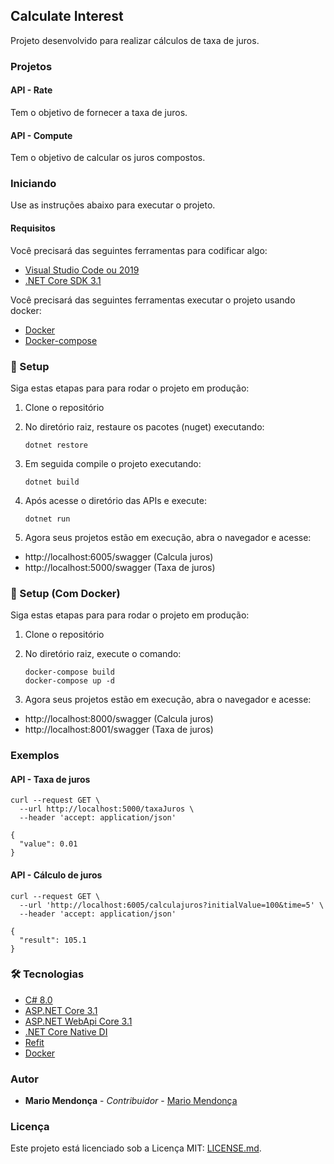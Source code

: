 ## Calculate Interest

Projeto desenvolvido para realizar cálculos de taxa de juros.

### Projetos

#### API - Rate
Tem o objetivo de fornecer a taxa de juros.

#### API - Compute
Tem o objetivo de calcular os juros compostos.

### Iniciando
Use as instruções abaixo para executar o projeto.

#### Requisitos
Você precisará das seguintes ferramentas para codificar algo:

* [Visual Studio Code ou 2019](http://www.visualstudio.com/downloads/)
* [.NET Core SDK 3.1](http://www.microsoft.com/net/download)

Você precisará das seguintes ferramentas executar o projeto usando docker:

* [Docker](http://www.docker.com/)
* [Docker-compose](http://docs.docker.com/compose/install/)

### 🎲 Setup
Siga estas etapas para para rodar o projeto em produção:

  1. Clone o repositório

  2. No diretório raiz, restaure os pacotes (nuget) executando:
     ```
     dotnet restore
     ```
  3. Em seguida compile o projeto executando:
     ```
     dotnet build
     ```
  3. Após acesse o diretório das APIs e execute:
     ```
     dotnet run
     ```
  4. Agora seus projetos estão em execução, abra o navegador e acesse: 
  - http://localhost:6005/swagger (Calcula juros)
  - http://localhost:5000/swagger (Taxa de juros)

### 🎲 Setup (Com Docker)

Siga estas etapas para para rodar o projeto em produção:

  1. Clone o repositório

  2. No diretório raiz, execute o comando:
     ```
     docker-compose build
     docker-compose up -d
     ```
  3. Agora seus projetos estão em execução, abra o navegador e acesse: 
  - http://localhost:8000/swagger (Calcula juros)
  - http://localhost:8001/swagger (Taxa de juros)

### Exemplos

#### API - Taxa de juros
```shell
curl --request GET \
  --url http://localhost:5000/taxaJuros \
  --header 'accept: application/json'

{
  "value": 0.01
}
```

#### API - Cálculo de juros
```shell
curl --request GET \
  --url 'http://localhost:6005/calculajuros?initialValue=100&time=5' \
  --header 'accept: application/json'

{
  "result": 105.1
}
```

### 🛠 Tecnologias

- [C# 8.0](https://docs.microsoft.com/pt-br/dotnet/csharp/)
- [ASP.NET Core 3.1](https://dotnet.microsoft.com/download/dotnet-core/3.1)
- [ASP.NET WebApi Core 3.1](https://dotnet.microsoft.com/apps/aspnet)
- [.NET Core Native DI](https://docs.microsoft.com/pt-br/aspnet/core/fundamentals/dependency-injection?view=aspnetcore-3.1)
- [Refit](https://www.nuget.org/packages/Refit.HttpClientFactory/)
- [Docker](https://www.docker.com/)


### Autor
* **Mario Mendonça** - *Contribuidor* - [Mario Mendonça](https://lab.coodesh.com/mario.mendonca)


### Licença
Este projeto está licenciado sob a Licença MIT: [LICENSE.md](https://lab.coodesh.com/mario.mendonca/dotnet-20200902/-/blob/master/LICENSE).
